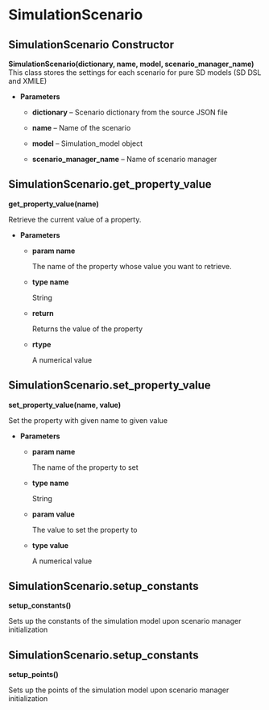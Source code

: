 # SimulationScenario

## SimulationScenario Constructor

**SimulationScenario(dictionary, name, model, scenario_manager_name)**
This class stores the settings for each scenario for pure SD models (SD DSL and XMILE)

* **Parameters**

    
    * **dictionary** – Scenario dictionary from the source JSON file


    * **name** – Name of the scenario


    * **model** – Simulation_model object


    * **scenario_manager_name** – Name of scenario manager

## SimulationScenario.get_property_value

**get_property_value(name)**

Retrieve the current value of a property.

* **Parameters**
    
    * **param name**

        The name of the property whose value you want to retrieve.

    * **type name**

        String

    * **return**

        Returns the value of the property

    * **rtype**

        A numerical value

## SimulationScenario.set_property_value

**set_property_value(name, value)**

Set the property with given name to given value

* **Parameters**
    
    * **param name**

        The name of the property to set

    * **type name**

        String

    * **param value**

        The value to set the property to

    * **type value**

        A numerical value

## SimulationScenario.setup_constants

**setup_constants()**

Sets up the constants of the simulation model upon scenario manager initialization

## SimulationScenario.setup_constants

**setup_points()**

Sets up the points of the simulation model upon scenario manager initialization
